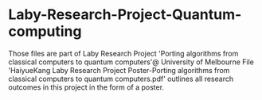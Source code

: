 # Laby-Research-Project-Quantum-computing
Those files are part of Laby Research Project 'Porting algorithms from classical computers to quantum computers'@ University of Melbourne 
File 'HaiyueKang Laby Research Project Poster-Porting algorithms from classical computers to quantum computers.pdf' outlines all research outcomes in this project in the form of a poster.
